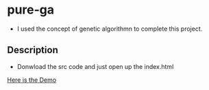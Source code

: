 # pure-ga

- I used the concept of genetic algorithmn to complete this project.

## Description

- Donwload the src code and just open up the index.html 


[Here is the Demo](https://youtu.be/CHSHgE0Kohk)
